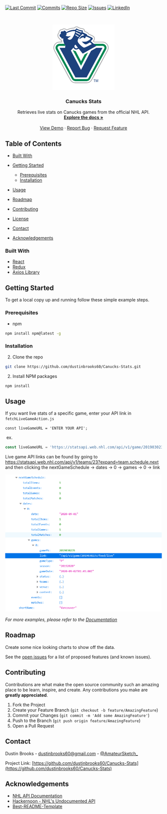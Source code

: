 <!--
*** Thanks for checking out this README Template. If you have a suggestion that would
*** make this better, please fork the repo and create a pull request or simply open
*** an issue with the tag "enhancement".
*** Thanks again! Now go create something AMAZING! :D
-->





<!-- PROJECT SHIELDS -->
<!--
*** I'm using markdown "reference style" links for readability.
*** Reference links are enclosed in brackets [ ] instead of parentheses ( ).
*** See the bottom of this document for the declaration of the reference variables
*** for contributors-url, forks-url, etc. This is an optional, concise syntax you may use.
*** https://www.markdownguide.org/basic-syntax/#reference-style-links
-->
[![Last Commit][last-commit-shield]][last-commit-url]
[![Commits][commit-shield]][commit-url]
[![Repo Size][repo-size-shield]][repo-size-url]
[![Issues][issues-shield]][issues-url]
[![LinkedIn][linkedin-shield]][linkedin-url]



<!-- PROJECT LOGO -->
<br />

<p align="center">
  <a href="https://github.com/dustinbrooks60/Canucks-Stats">
    <img src="images/logo.png" alt="Logo" width="199" height="212">
  </a>

  <h3 align="center">Canucks Stats</h3>

  <p align="center">
    Retrieves live stats on Canucks games from the official NHL API.
    <br />
    <a href="https://github.com/dustinbrooks60/Canucks-Stats"><strong>Explore the docs »</strong></a>
    <br />
    <br />
    <a href="https://github.com/dustinbrooks60/Canucks-Stats">View Demo</a>
    ·
    <a href="https://github.com/dustinbrooks60/Canucks-Stats/issues">Report Bug</a>
    ·
    <a href="https://github.com/dustinbrooks60/Canucks-Stats/issues">Request Feature</a>
  </p>

</p>



<!-- TABLE OF CONTENTS -->
## Table of Contents

* [Built With](#built-with)

* [Getting Started](#getting-started)
  * [Prerequisites](#prerequisites)
  * [Installation](#installation)
* [Usage](#usage)
* [Roadmap](#roadmap)
* [Contributing](#contributing)
* [License](#license)
* [Contact](#contact)
* [Acknowledgements](#acknowledgements)



### Built With
* [React](https://reactjs.org)
* [Redux](https://redux.js.org)
* [Axios Library](https://github.com/axios/axios)

<!-- GETTING STARTED -->

## Getting Started

To get a local copy up and running follow these simple example steps.

### Prerequisites

* npm
```sh
npm install npm@latest -g
```

### Installation

2. Clone the repo
```sh
git clone https://github.com/dustinbrooks60/Canucks-Stats.git
```
2. Install NPM packages

```sh
npm install
```
<!-- USAGE EXAMPLES -->

## Usage

If you want live stats of a specific game, enter your API link in `fetchLiveGameAction.js`

```JS
const liveGameURL = 'ENTER YOUR API';
```

​	ex. 

```js
const liveGameURL = 'https://statsapi.web.nhl.com/api/v1/game/2019030234/feed/live';
```

Live game API links can be found by going to https://statsapi.web.nhl.com/api/v1/teams/23?expand=team.schedule.next and then clicking the nextGameSchedule -> dates -> 0 -> games -> 0 -> link

[![Live Stats Example][live-stats-example]](https://example.com)

_For more examples, please refer to the [Documentation](https://example.com)_



<!-- ROADMAP -->
## Roadmap

Create some nice looking charts to show off the data. 

See the [open issues](https://github.com/dustinbrooks60/Canucks-Stats/issues) for a list of proposed features (and known issues).



<!-- CONTRIBUTING -->
## Contributing

Contributions are what make the open source community such an amazing place to be learn, inspire, and create. Any contributions you make are **greatly appreciated**.

1. Fork the Project
2. Create your Feature Branch (`git checkout -b feature/AmazingFeature`)
3. Commit your Changes (`git commit -m 'Add some AmazingFeature'`)
4. Push to the Branch (`git push origin feature/AmazingFeature`)
5. Open a Pull Request



<!-- LICENSE -->



<!-- CONTACT -->
## Contact

Dustin Brooks - dustinbrooks60@gmail.com - [@AmateurSketch_](https://twitter.com/AmateurSketch_)



Project Link: [https://github.com/dustinbrooks60/Canucks-Stats](https://github.com/dustinbrooks60/Canucks-Stats)



<!-- ACKNOWLEDGEMENTS -->
## Acknowledgements
* [NHL API Documentation](https://www.gitlab.com/dword4/nhlapi)
* [Hackernoon - NHL's Undocumented API](https://hackernoon.com/retrieving-hockey-stats-from-the-nhls-undocumented-api-zz3003wrw)
* [Best-README-Template](https://github.com/othneildrew/Best-README-Template)



<!-- MARKDOWN LINKS & IMAGES -->
<!-- https://www.markdownguide.org/basic-syntax/#reference-style-links -->

[last-commit-shield]: https://img.shields.io/github/last-commit/dustinbrooks60/Canucks-Stats.svg?style=flat-square
[last-commit-url]: https://github.com/dustinbrooks60/Canucks-Stats/graphs/contributors
[commit-shield]: https://img.shields.io/github/commit-activity/m/dustinbrooks60/Canucks-Stats
[commit-url]: https://github.com/dustinbrooks60/Canucks-Stats/commits
[repo-size-shield]: https://img.shields.io/github/repo-size/dustinbrooks60/Canucks-Stats
[repo-size-url]: https://github.com/dustinbrooks60/Canucks-Stats
[issues-shield]: https://img.shields.io/github/issues/dustinbrooks60/Canucks-Stats.svg?style=flat-square
[issues-url]: https://github.com/dustinbrooks60/Canucks-Stats/issues
[linkedin-shield]: https://img.shields.io/badge/-LinkedIn-black.svg?style=flat-square&logo=linkedin&colorB=555
[linkedin-url]: https://linkedin.com/in/dustinbrooks60
[live-stats-example]: images/liveStatsExample.png

